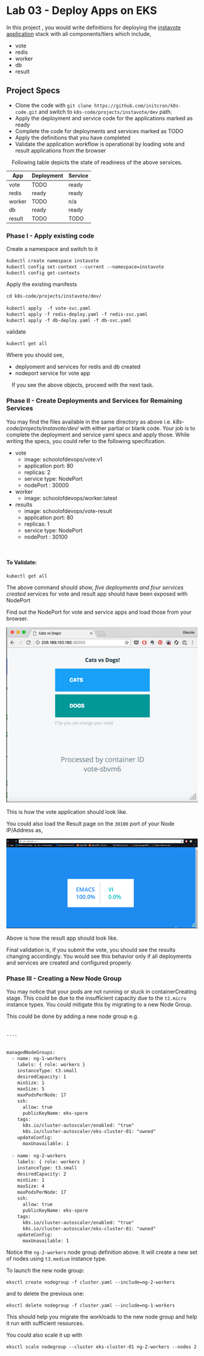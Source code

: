 # Lab 03 - Deploy Apps on EKS



In this project , you would write definitions for deploying the [instavote application](https://github.com/schoolofdevops/example-voting-app) stack with all components/tiers which include,

* vote
* redis
* worker
* db
* result



## Project Specs

* Clone the code with `git clone https://github.com/initcron/k8s-code.git` and switch to `k8s-code/projects/instavote/dev` path.
* Apply the deployment and service code for the applications marked as ready
* Complete the code for deployments and services marked as TODO
* Apply the definitions that you have completed
* Validate the application workflow is operational by loading vote and result applications from the browser


⠀
Following table depicts the state of readiness of the above services.

| App | Deployment | Service |
|---|---|---|
| vote | TODO | ready |
| redis | ready | ready |
| worker | TODO | n/a |
| db | ready | ready |
| result | TODO | TODO |

### Phase I - Apply existing code

Create a namespace and switch to it

```
kubectl create namespace instavote
kubectl config set-context --current --namespace=instavote
kubectl config get-contexts
```

Apply the existing manifests

```
cd k8s-code/projects/instavote/dev/

kubectl apply  -f vote-svc.yaml
kubectl apply -f redis-deploy.yaml -f redis-svc.yaml
kubectl apply -f db-deploy.yaml -f db-svc.yaml
```

validate

```
kubectl get all
```

Where you should see,

* deplyoment and services for redis and db created
* nodeport service for vote app

⠀
If you see the above objects, proceed with the next task.

### Phase II - Create Deployments and Services for Remaining Services

You may find the files available in the same directory as above i.e. *k8s-code/projects/instavote/dev/* with either partial or blank code. Your job is to complete the deployment and service yaml specs and apply those. While writing the specs, you could refer to the following specification.

  * vote  
    * image: schoolofdevops/vote:v1  
    * application port: 80  
    * replicas: 2
    * service type: NodePort  
    * nodePort : 30000  
  * worker  
    * image: schoolofdevops/worker:latest  
  * results  
    * image: schoolofdevops/vote-result  
    * application port: 80  
    * replicas: 1
    * service type: NodePort  
    * nodePort : 30100  

⠀
#### To Validate:

```
kubectl get all
```

The above command should show, *five deployments and four services created* services for vote and result app should have been exposed with NodePort

Find out the NodePort for vote and service apps and load those from your browser.

![](images/eks/03/01.png)

This is how the vote application should look like.

You could also load the Result page on the `30100` port of your Node IP/Address as,

![](images/eks/03/02.png)

Above is how the result app should look like.

Final validation is, if you submit the vote, you should see the results changing accordingly. You would see this behavior only if all deployments and services are created and configured properly.

### Phase III - Creating a New Node Group

You may notice that your pods are not running or stuck in containerCreating stage. This could be due to the insufficient capacity due to the `t2.micro` instance types.  You could mitigate this by migrating to a new Node Group.

This could be done by adding a new node group e.g.

```

....


managedNodeGroups:
  - name: ng-1-workers
    labels: { role: workers }
    instanceType: t3.small
    desiredCapacity: 1
    minSize: 1
    maxSize: 5
    maxPodsPerNode: 17
    ssh:
      allow: true
      publicKeyName: eks-spore
    tags:
      k8s.io/cluster-autoscaler/enabled: "true"
      k8s.io/cluster-autoscaler/eks-cluster-01: "owned"
    updateConfig:
      maxUnavailable: 1

  - name: ng-2-workers
    labels: { role: workers }
    instanceType: t3.small
    desiredCapacity: 2
    minSize: 1
    maxSize: 4
    maxPodsPerNode: 17
    ssh:
      allow: true
      publicKeyName: eks-spore
    tags:
      k8s.io/cluster-autoscaler/enabled: "true"
      k8s.io/cluster-autoscaler/eks-cluster-01: "owned"
    updateConfig:
      maxUnavailable: 1

```

Notice the `ng-2-workers` node group definition above. It will create a new set of nodes using `t3.medium` instance type.  


To launch the new node group:  

```
eksctl create nodegroup -f cluster.yaml --include=ng-2-workers
```

and to delete the previous one:

```
eksctl delete nodegroup -f cluster.yaml --include=ng-1-workers
```

This should help you migrate the workloads to the new node group and help it run with sufficient resources.

You could also scale it up with

```
eksctl scale nodegroup --cluster eks-cluster-01 ng-2-workers --nodes 2
```
